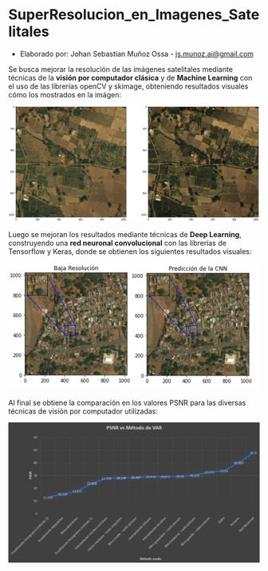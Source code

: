 # SuperResolucion_en_Imagenes_Satelitales

- Elaborado por: Johan Sebastian Muñoz Ossa  -  js.munoz.ai@gmail.com


Se busca mejorar la resolución de las imágenes satelitales mediante técnicas de la **visión por computador clásica** y de **Machine Learning** con el uso de las librerías openCV y skimage, obteniendo resultados visuales cómo los mostrados en la imágen:

![alt text](https://raw.githubusercontent.com/js-munozo/SuperResolucion_en_Imagenes_Satelitales/main/images/tradicionales.jpg)


Luego se mejoran los resultados mediante técnicas de **Deep Learning**, construyendo una **red neuronal convolucional** con las librerías de Tensorflow y Keras, donde se obtienen los siguientes resultados visuales:

![alt text](https://raw.githubusercontent.com/js-munozo/SuperResolucion_en_Imagenes_Satelitales/main/images/prediccion_CNN.jpg)


Al final se obtiene la comparación en los valores PSNR para las diversas técnicas de visión por computador utilizadas:

![alt text](https://raw.githubusercontent.com/js-munozo/SuperResolucion_en_Imagenes_Satelitales/main/images/psnr_metodos.jpg)
